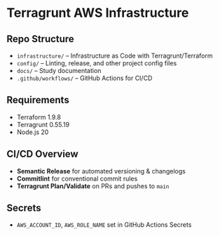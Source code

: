 # Terragrunt AWS Infrastructure

## Repo Structure

- `infrastructure/` – Infrastructure as Code with Terragrunt/Terraform
- `config/` – Linting, release, and other project config files
- `docs/` – Study documentation
- `.github/workflows/` – GitHub Actions for CI/CD

## Requirements

- Terraform 1.9.8
- Terragrunt 0.55.19
- Node.js 20

## CI/CD Overview

- **Semantic Release** for automated versioning & changelogs
- **Commitlint** for conventional commit rules
- **Terragrunt Plan/Validate** on PRs and pushes to `main`

## Secrets

- `AWS_ACCOUNT_ID`, `AWS_ROLE_NAME` set in GitHub Actions Secrets